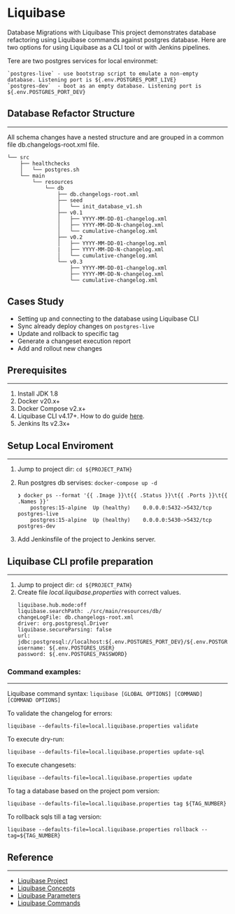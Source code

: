 # Liquibase
Database Migrations with Liquibase
This project demonstrates database refactoring using Liquibase commands against postgres database. Here are two options for using Liquibase as a CLI tool or with Jenkins pipelines.

Tere are two postgres services for local environmet:

    `postgres-live` - use bootstrap script to emulate a non-empty database. Listening port is ${.env.POSTGRES_PORT_LIVE} 
    `postgres-dev`  - boot as an empty database. Listening port is ${.env.POSTGRES_PORT_DEV} 


## Database Refactor Structure
----
All  schema changes have a nested structure and are grouped in a common file db.changelogs-root.xml file.

```
└── src
    ├── healthchecks
    │   └── postgres.sh
    └── main
        └── resources
            └── db
                ├── db.changelogs-root.xml
                ├── seed
                │   └── init_database_v1.sh
                ├── v0.1
                │   ├── YYYY-MM-DD-01-changelog.xml
                │   ├── YYYY-MM-DD-N-changelog.xml
                │   └── cumulative-changelog.xml
                ├── v0.2
                │   ├── YYYY-MM-DD-01-changelog.xml
                |   ├── YYYY-MM-DD-N-changelog.xml
                │   └── cumulative-changelog.xml
                └── v0.3
                    ├── YYYY-MM-DD-01-changelog.xml
                    ├── YYYY-MM-DD-N-changelog.xml
                    └── cumulative-changelog.xml
```


## Cases Study
- Setting up and connecting to the database using Liquibase CLI
- Sync already deploy changes on `postgres-live` 
- Update and rollback to specific tag 
- Generate a changeset execution report
- Add and rollout new changes


## Prerequisites
----
1. Install JDK 1.8
2. Docker v20.x+
3. Docker Compose v2.x+
4. Liquibase CLI v4.17+. How to do guide [here](https://docs.liquibase.com/start/install/home.html).
5. Jenkins lts v2.3x+


## Setup Local Enviroment
----
1. Jump to project dir: `cd ${PROJECT_PATH}`
2. Run postgres db servises: `docker-compose up -d`

    ```
    ❯ docker ps --format '{{ .Image }}\t{{ .Status }}\t{{ .Ports }}\t{{ .Names }}'
        postgres:15-alpine	Up (healthy)	0.0.0.0:5432->5432/tcp	postgres-live
        postgres:15-alpine	Up (healthy)	0.0.0.0:5430->5432/tcp	postgres-dev
    ```
3. Add Jenkinsfile of the project to Jenkins server.


## Liquibase CLI profile preparation
----
1. Jump to project dir: `cd ${PROJECT_PATH}`
2. Create file _local.liquibase.properties_ with correct values.
    ```
    liquibase.hub.mode:off
    liquibase.searchPath: ./src/main/resources/db/
    changeLogFile: db.changelogs-root.xml
    driver: org.postgresql.Driver
    liquibase.secureParsing: false
    url: jdbc:postgresql://localhost:${.env.POSTGRES_PORT_DEV}/${.env.POSTGRES_DB}
    username: ${.env.POSTGRES_USER}
    password: ${.env.POSTGRES_PASSWORD}
    ```


### Command examples:
----
Liquibase command syntax: `liquibase [GLOBAL OPTIONS] [COMMAND] [COMMAND OPTIONS]`

To validate the changelog for errors:

    liquibase --defaults-file=local.liquibase.properties validate

To execute dry-run:

	liquibase --defaults-file=local.liquibase.properties update-sql

To execute changesets:

	liquibase --defaults-file=local.liquibase.properties update

To tag a database based on the project pom version:

	liquibase --defaults-file=local.liquibase.properties tag ${TAG_NUMBER}

To rollback sqls till a tag version:

	liquibase --defaults-file=local.liquibase.properties rollback --tag=${TAG_NUMBER}


## Reference
----
- [Liquibase Project](https://github.com/liquibase/liquibase)
- [Liquibase Concepts](https://docs.liquibase.com/concepts/home.html)
- [Liquibase Parameters](https://docs.liquibase.com/parameters/home.html)
- [Liquibase Commands](https://docs.liquibase.com/commands/home.html)